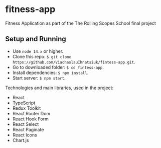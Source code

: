 # fitness-app

Fitness Application as part of the The Rolling Scopes School final project

## Setup and Running

- Use `node 14.x` or higher.
- Clone this repo: `$ git clone https://github.com/ViachaslauIhnatsiuk/fintess-app.git`.
- Go to downloaded folder: `$ cd fintess-app`.
- Install dependencies: `$ npm install`.
- Start server: `$ npm start`.

Technologies and main libraries, used in the project:
- React
- TypeScript
- Redux Toolkit
- React Router Dom
- React Hook Form
- React Select
- React Paginate
- React Icons
- Chart.js
